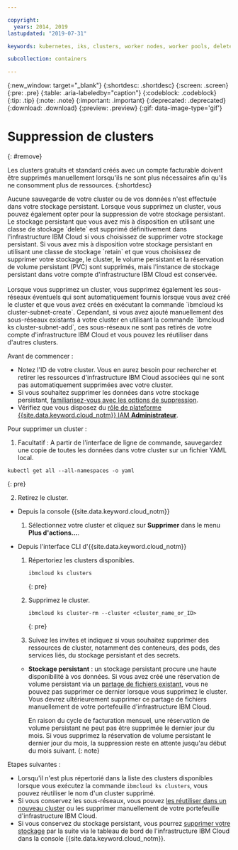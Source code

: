 ```yaml
---

copyright:
  years: 2014, 2019
lastupdated: "2019-07-31"

keywords: kubernetes, iks, clusters, worker nodes, worker pools, delete

subcollection: containers

---
```


{:new_window: target="_blank"}
{:shortdesc: .shortdesc}
{:screen: .screen}
{:pre: .pre}
{:table: .aria-labeledby="caption"}
{:codeblock: .codeblock}
{:tip: .tip}
{:note: .note}
{:important: .important}
{:deprecated: .deprecated}
{:download: .download}
{:preview: .preview}
{:gif: data-image-type='gif'}

# Suppression de clusters
{: #remove}

Les clusters gratuits et standard créés avec un compte facturable doivent être supprimés manuellement lorsqu'ils ne sont plus nécessaires afin qu'ils ne consomment plus de ressources.
{:shortdesc}

<p class="important">
Aucune sauvegarde de votre cluster ou de vos données n'est effectuée dans votre stockage persistant. Lorsque vous supprimez un cluster, vous pouvez également opter pour la suppression de votre stockage persistant. Le stockage persistant que vous avez mis à disposition en utilisant une classe de stockage `delete` est supprimé définitivement dans l'infrastructure IBM Cloud si vous choisissez de supprimer votre stockage persistant. Si vous avez mis à disposition votre stockage persistant en utilisant une classe de stockage `retain` et que vous choisissez de supprimer votre stockage, le cluster, le volume persistant et la réservation de volume persistant (PVC) sont supprimés, mais l'instance de stockage persistant dans votre compte d'infrastructure IBM Cloud est conservée. </br>
</br>Lorsque vous supprimez un cluster, vous supprimez également les sous-réseaux éventuels qui sont automatiquement fournis lorsque vous avez créé le cluster et que vous avez créés en exécutant la commande `ibmcloud ks cluster-subnet-create`. Cependant, si vous avez ajouté manuellement des sous-réseaux existants à votre cluster en utilisant la commande `ibmcloud ks cluster-subnet-add`, ces sous-réseaux ne sont pas retirés de votre compte d'infrastructure IBM Cloud et vous pouvez les réutiliser dans d'autres clusters. </p>

Avant de commencer :
* Notez l'ID de votre cluster. Vous en aurez besoin pour rechercher et retirer les ressources d'infrastructure IBM Cloud associées qui ne sont pas automatiquement supprimées avec votre cluster.
* Si vous souhaitez supprimer les données dans votre stockage persistant, [familiarisez-vous avec les options de suppression](/docs/containers?topic=containers-cleanup#cleanup).
* Vérifiez que vous disposez du [rôle de plateforme {{site.data.keyword.cloud_notm}} IAM **Administrateur**](/docs/containers?topic=containers-users#platform).

Pour supprimer un cluster :
 
1. Facultatif : A partir de l'interface de ligne de commande, sauvegardez une copie de toutes les données dans votre cluster sur un fichier YAML local.
  ```
  kubectl get all --all-namespaces -o yaml
  ```
  {: pre}

2. Retirez le cluster.
  - Depuis la console {{site.data.keyword.cloud_notm}}
    1.  Sélectionnez votre cluster et cliquez sur **Supprimer** dans le menu **Plus d'actions...**.

  - Depuis l'interface CLI d'{{site.data.keyword.cloud_notm}}
    1.  Répertoriez les clusters disponibles.

        ```
        ibmcloud ks clusters
        ```
        {: pre}

    2.  Supprimez le cluster.

        ```
        ibmcloud ks cluster-rm --cluster <cluster_name_or_ID>
        ```
        {: pre}

    3.  Suivez les invites et indiquez si vous souhaitez supprimer des ressources de cluster, notamment des conteneurs, des pods, des services liés, du stockage persistant et des secrets. 
      - **Stockage persistant** : un stockage persistant procure une haute disponibilité à vos données. Si vous avez créé une réservation de volume persistant via un [partage de fichiers existant](/docs/containers?topic=containers-file_storage#existing_file), vous ne pouvez pas supprimer ce dernier lorsque vous supprimez le cluster. Vous devrez ultérieurement supprimer ce partage de fichiers manuellement de votre portefeuille d'infrastructure IBM Cloud. 

          En raison du cycle de facturation mensuel, une réservation de volume persistant ne peut pas être supprimée le dernier jour du mois. Si vous supprimez la réservation de volume persistant le dernier jour du mois, la suppression reste en attente jusqu'au début du mois suivant.
          {: note}

Etapes suivantes :
- Lorsqu'il n'est plus répertorié dans la liste des clusters disponibles lorsque vous exécutez la commande `ibmcloud ks clusters`, vous pouvez réutiliser le nom d'un cluster supprimé.
- Si vous conservez les sous-réseaux, vous pouvez [les réutiliser dans un nouveau cluster](/docs/containers?topic=containers-subnets#subnets_custom) ou les supprimer manuellement de votre portefeuille d'infrastructure IBM Cloud. 
- Si vous conservez du stockage persistant, vous pourrez [supprimer votre stockage](/docs/containers?topic=containers-cleanup#cleanup) par la suite via le tableau de bord de l'infrastructure IBM Cloud dans la console {{site.data.keyword.cloud_notm}}.



